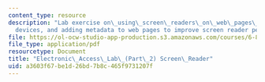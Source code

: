 ```yaml
---
content_type: resource
description: "Lab exercise on\_using\_screen\_readers\_on\_web\_pages\_and\_mobile\_\
  devices, and adding metadata to web pages to improve screen reader performance."
file: https://ol-ocw-studio-app-production.s3.amazonaws.com/courses/6-811-principles-and-practice-of-assistive-technology-fall-2014/a3603f67be1d26bd7b8c465f9731207f_MIT6_811F14_ScreenReader.pdf
file_type: application/pdf
resourcetype: Document
title: "Electronic\_Access\_Lab\_(Part\_2) Screen\_Reader"
uid: a3603f67-be1d-26bd-7b8c-465f9731207f
---
```

